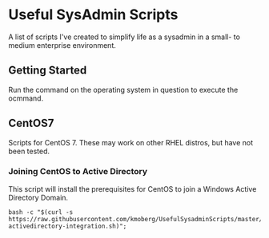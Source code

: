# Useful SysAdmin Scripts

A list of scripts I've created to simplify life as a sysadmin in a small- to medium enterprise environment.

## Getting Started

Run the command on the operating system in question to execute the ocmmand. 



## CentOS7
Scripts for CentOS 7. These may work on other RHEL distros, but have not been tested.



### Joining CentOS to Active Directory
This script will install the prerequisites for CentOS to join a Windows Active Directory Domain. 

```
bash -c "$(curl -s https://raw.githubusercontent.com/kmoberg/UsefulSysadminScripts/master/Scripts/CentOS7/centos-activedirectory-integration.sh)"; 
```



